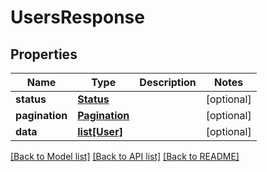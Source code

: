 # UsersResponse

## Properties
Name | Type | Description | Notes
------------ | ------------- | ------------- | -------------
**status** | [**Status**](Status.md) |  | [optional] 
**pagination** | [**Pagination**](Pagination.md) |  | [optional] 
**data** | [**list[User]**](User.md) |  | [optional] 

[[Back to Model list]](../README.md#documentation-for-models) [[Back to API list]](../README.md#documentation-for-api-endpoints) [[Back to README]](../README.md)


